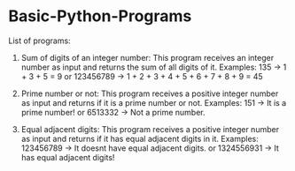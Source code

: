 # Basic-Python-Programs
List of programs:

1) Sum of digits of an integer number:
    This program receives an integer number as input and returns the sum of all digits of it.
    Examples: 135 -> 1 + 3 + 5 = 9  or 123456789 -> 1 + 2 + 3 + 4 + 5 + 6 + 7 + 8 + 9 = 45
  
2) Prime number or not:
    This program receives a positive integer number as input and returns if it is a prime number or not.
    Examples: 151 -> It is a prime number! or 6513332 -> Not a prime number.
    
3) Equal adjacent digits:
    This program receives a positive integer number as input and returns if it has equal adjacent digits in it.
    Examples: 123456789 -> It doesnt have equal adjacent digits. or 1324556931 -> It has equal adjacent digits!
